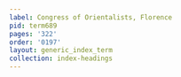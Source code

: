 ```yaml
---
label: Congress of Orientalists, Florence
pid: term689
pages: '322'
order: '0197'
layout: generic_index_term
collection: index-headings
---
```

